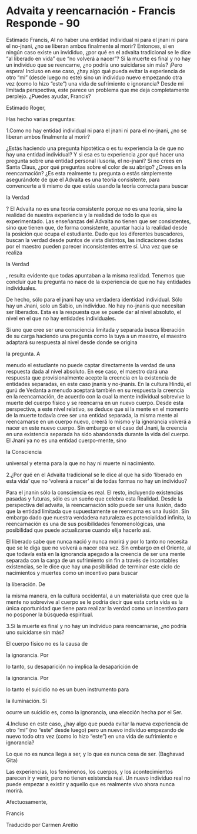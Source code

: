 # Advaita y reencarnación - Francis Responde - 90

Estimado Francis, Al no haber una entidad individual ni para el jnani ni para el no-jnani, &iquest;no se liberan ambos finalmente al morir? Entonces, si en ning&uacute;n caso existe un invididuo, &iquest;por qu&eacute; en el advaita tradicional se le dice &ldquo;al liberado en vida&rdquo; que &ldquo;no volver&aacute; a nacer&rdquo;? Si la muerte es final y no hay un individuo que se reencarne, &iquest;no podr&iacute;a uno suicidarse sin m&aacute;s? &iexcl;Pero espera! Incluso en ese caso, &iquest;hay algo qu&eacute; pueda evitar la experiencia de otro &ldquo;mi&rdquo; (desde luego no este) sino un individuo nuevo empezando otra vez (como lo hizo &ldquo;este&rdquo;) una vida de sufrimiento e ignorancia? Desde mi limitada perspectiva, este parece un problema que me deja completamente perplejo. &iquest;Puedes ayudar, Francis?

Estimado Roger, 

Has hecho varias preguntas:

1.Como no hay entidad individual ni para el jnani ni para el no-jnani, &iquest;no se liberan ambos finalmente al morir?

&iquest;Est&aacute;s haciendo una pregunta hipot&eacute;tica o es tu experiencia la de que no hay una entidad individual? Y si esa es tu experiencia &iquest;por qu&eacute; hacer una pregunta sobre una entidad personal ilusoria, el no-jnani? Si no crees en Santa Claus, &iquest;por qu&eacute; preguntas sobre el color de su abrigo? &iquest;Crees en la reencarnaci&oacute;n? &iquest;Es esta realmente tu pregunta o est&aacute;s simplemente asegur&aacute;ndote de que el Advaita es una teor&iacute;a consistente, para convencerte a ti mismo de que est&aacute;s usando la teor&iacute;a correcta para buscar 

la Verdad

? El Advaita no es una teor&iacute;a consistente porque no es una teor&iacute;a, sino la realidad de nuestra experiencia y la realidad de todo lo que es experimentado. Las ense&ntilde;anzas del Advaita no tienen que ser consistentes, sino que tienen que, de forma consistente, apuntar hacia la realidad desde la posici&oacute;n que ocupa el estudiante. Dado que los diferentes buscadores, buscan la verdad desde puntos de vista distintos, las indicaciones dadas por el maestro pueden parecer inconsistentes entre s&iacute;. Una vez que se realiza 

la Verdad

, resulta evidente que todas apuntaban a la misma realidad. Tenemos que concluir que tu pregunta no nace de la experiencia de que no hay entidades individuales. 

De hecho, s&oacute;lo para el jnani hay una verdadera identidad individual. S&oacute;lo hay un Jnani, solo un Sabio, un individuo. No hay no-jnanis que necesitan ser liberados. Esta es la respuesta que se puede dar al nivel absoluto, el nivel en el que no hay entidades individuales.

Si uno que cree ser una consciencia limitada y separada busca liberaci&oacute;n de su carga haciendo una pregunta como la tuya a un maestro, el maestro adaptar&aacute; su respuesta al nivel desde donde se origina 

la pregunta. A

 menudo el estudiante no puede captar directamente la verdad de una respuesta dada al nivel absoluto. En ese caso, el maestro dar&aacute; una respuesta que provisionalmente acepte la creencia en la existencia de entidades separadas, en este caso jnanis y no-jnanis. En la cultura Hind&uacute;, el gur&uacute; de Vedanta a menudo aceptar&aacute; tambi&eacute;n en su respuesta la creencia en la reencarnaci&oacute;n, de acuerdo con la cual la mente individual sobrevive la muerte del cuerpo f&iacute;sico y se reencarna en un nuevo cuerpo. Desde esta perspectiva, a este nivel relativo, se deduce que si la mente en el momento de la muerte todav&iacute;a cree ser una entidad separada, la misma mente al reencarnarse en un cuerpo nuevo, creer&aacute; lo mismo y la ignorancia volver&aacute; a nacer en este nuevo cuerpo. Sin embargo en el caso del Jnani, la creencia en una existencia separada ha sido abandonada durante la vida del cuerpo. El Jnani ya no es una entidad cuerpo-mente, sino 

la Consciencia

 universal y eterna para la que no hay ni muerte ni nacimiento.

2.&iquest;Por qu&eacute; en el Advaita tradicional se le dice al que ha sido &lsquo;liberado en esta vida&rsquo; que no &lsquo;volver&aacute; a nacer&rsquo; si de todas formas no hay un individuo? 

Para el jnanin s&oacute;lo la consciencia es real. El resto, incluyendo existencias pasadas y futuras, s&oacute;lo es un sue&ntilde;o que celebra esta Realidad. Desde la perspectiva del advaita, la reencarnaci&oacute;n s&oacute;lo puede ser una ilusi&oacute;n, dado que la entidad limitada que supuestamente se reencarna es una ilusi&oacute;n. Sin embargo dado que nuestra verdadera naturaleza es potencialidad infinita, la reencarnaci&oacute;n es una de sus posibilidades fenomenol&oacute;gicas, una posibilidad que puede actualizarse cuando elija hacerlo as&iacute;. 

El liberado sabe que nunca naci&oacute; y nunca morir&aacute; y por lo tanto no necesita que se le diga que no volver&aacute; a nacer otra vez. Sin embargo en el Oriente, al que todav&iacute;a est&aacute; en la ignorancia apegado a la creencia de ser una mente separada con la carga de un sufrimiento sin fin a trav&eacute;s de incontables existencias, se le dice que hay una posibilidad de terminar este ciclo de nacimientos y muertes como un incentivo para buscar 

la liberaci&oacute;n. De

 la misma manera, en la cultura occidental, a un materialista que cree que la mente no sobrevive al cuerpo se le podr&iacute;a decir que esta corta vida es la &uacute;nica oportunidad que tiene para realizar la verdad como un incentivo para no posponer la b&uacute;squeda espiritual.

3.Si la muerte es final y no hay un individuo para reencarnarse, &iquest;no podr&iacute;a uno suicidarse sin m&aacute;s? 

El cuerpo f&iacute;sico no es la causa de 

la ignorancia. Por

 lo tanto, su desaparici&oacute;n no implica la desaparici&oacute;n de 

la ignorancia. Por

 lo tanto el suicidio no es un buen instrumento para 

la iluminaci&oacute;n. Si

 ocurre un suicidio es, como la ignorancia, una elecci&oacute;n hecha por el Ser. 

4.Incluso en este caso, &iquest;hay algo que pueda evitar la nueva experiencia de otro &ldquo;mi&rdquo; (no &ldquo;este&rdquo; desde luego) pero un nuevo individuo empezando de nuevo todo otra vez (como lo hizo &ldquo;este&rdquo;) en una vida de sufrimiento e ignorancia?

Lo que no es nunca llega a ser, y lo que es nunca cesa de ser. (Baghavad Gita)

Las experiencias, los fen&oacute;menos, los cuerpos, y los acontecimientos parecen ir y venir, pero no tienen existencia real. Un nuevo individuo real no puede empezar a existir y aquello que es realmente vivo ahora nunca morir&aacute;.

Afectuosamente, 

Francis 

Traducido por Carmen Areitio

